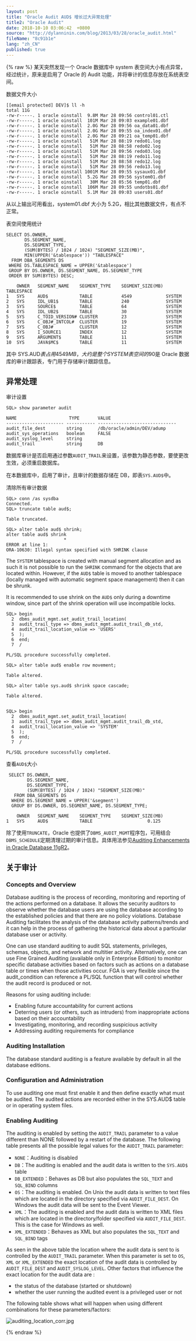 ```yaml
---
layout: post
title: "Oracle Audit AUD$ 增长过大异常处理"
title2: "Oracle Audit"
date: 2018-10-10 03:06:42  +0800
source: "http://dylanninin.com/blog/2013/03/28/oracle_audit.html"
fileName: "8c91b1e"
lang: "zh_CN"
published: true
---
```


{% raw %}
某天突然发现一个 Oracle 数据库中 system 表空间大小有点异常，经过统计，原来是启用了 Oracle 的 Audit 功能，并将审计的信息存放在系统表空间。

数据文件大小

    [[email protected] DEV]$ ll -h
    total 11G
    -rw-r-----. 1 oracle oinstall  9.8M Mar 28 09:56 control01.ctl
    -rw-r-----. 1 oracle oinstall  101M Mar 28 09:03 example01.dbf
    -rw-r-----. 1 oracle oinstall  2.0G Mar 28 09:56 oa_data01.dbf
    -rw-r-----. 1 oracle oinstall  2.0G Mar 28 09:55 oa_index01.dbf
    -rw-r-----. 1 oracle oinstall  2.0G Mar 28 09:21 oa_temp01.dbf
    -rw-r-----. 1 oracle oinstall   51M Mar 28 08:19 redo01.log
    -rw-r-----. 1 oracle oinstall   51M Mar 28 08:58 redo02.log
    -rw-r-----. 1 oracle oinstall   51M Mar 28 09:56 redo03.log
    -rw-r-----. 1 oracle oinstall   51M Mar 28 08:19 redo11.log
    -rw-r-----. 1 oracle oinstall   51M Mar 28 08:58 redo12.log
    -rw-r-----. 1 oracle oinstall   51M Mar 28 09:56 redo13.log
    -rw-r-----. 1 oracle oinstall 1001M Mar 28 09:55 sysaux01.dbf
    -rw-r-----. 1 oracle oinstall  5.2G Mar 28 09:56 system01.dbf
    -rw-r-----. 1 oracle oinstall   30M Mar 28 05:56 temp01.dbf
    -rw-r-----. 1 oracle oinstall  106M Mar 28 09:55 undotbs01.dbf
    -rw-r-----. 1 oracle oinstall  5.1M Mar 28 09:03 users01.dbf

从以上输出可用看出，system01.dbf 大小为 5.2G，相比其他数据文件，有点不正常。

表空间使用统计

    SELECT DS.OWNER,
           DS.SEGMENT_NAME,
           DS.SEGMENT_TYPE,
           (SUM(BYTES) / 1024 / 1024) "SEGMENT_SIZE(MB)",
           MIN(UPPER('&tablespace')) "TABLESPACE"
      FROM DBA_SEGMENTS DS
     WHERE DS.TABLESPACE_NAME = UPPER('&tablespace')
     GROUP BY DS.OWNER, DS.SEGMENT_NAME, DS.SEGMENT_TYPE
     ORDER BY SUM(BYTES) DESC;

       	OWNER	SEGMENT_NAME	SEGMENT_TYPE	SEGMENT_SIZE(MB) TABLESPACE
    1	SYS		AUD$			TABLE			4549			 SYSTEM
    2	SYS		IDL_UB1$		TABLE			240				 SYSTEM
    3	SYS		SOURCE$			TABLE			64				 SYSTEM
    4	SYS		IDL_UB2$		TABLE			30				 SYSTEM
    5	SYS		C_TOID_VERSION#	CLUSTER			23				 SYSTEM
    6	SYS		C_OBJ#_INTCOL#	CLUSTER			19				 SYSTEM
    7	SYS		C_OBJ#			CLUSTER			12				 SYSTEM
    8	SYS		I_SOURCE1		INDEX			12				 SYSTEM
    9	SYS		ARGUMENT$		TABLE			11				 SYSTEM
    10	SYS		JAVA$MC$		TABLE			11				 SYSTEM

其中 SYS.AUD$表占用 4549MB，大约是整个 SYSTEM 表空间的 90%。AUD$是 Oracle 数据库的审计跟踪表，专门用于存储审计跟踪信息。

## 异常处理

审计设置

    SQL> show parameter audit

    NAME				    TYPE	   VALUE
    ---------------------- ----------- ------------------------------
    audit_file_dest 	   string	   /db/oracle/admin/DEV/adump
    audit_sys_operations   boolean	   FALSE
    audit_syslog_level	   string
    audit_trail			   string	   DB

数据库审计是否启用通过参数`AUDIT_TRAIL`来设置，该参数为静态参数，要使更改生效，必须重启数据库。

在本数据库中，启用了审计，且审计的数据存储在 DB，即表`SYS.AUD$`中。

清除所有审计数据

    SQL> conn /as sysdba
    Connected.
    SQL> truncate table aud$;

    Table truncated.

    SQL> alter table aud$ shrink;
    alter table aud$ shrink
                          *
    ERROR at line 1:
    ORA-10630: Illegal syntax specified with SHRINK clause

The `SYSTEM` tablespace is created with manual segment allocation and as such it is not possible to run the `SHRINK` command for the objects that are located within. However, if the `AUD$` table is moved to another tablespace (locally managed with automatic segment space management) then it can be shrunk.

It is recommended to use shrink on the `AUD$` only during a downtime window, since part of the shrink operation will use incompatible locks.

    SQL> begin
      2  dbms_audit_mgmt.set_audit_trail_location(
      3  audit_trail_type => dbms_audit_mgmt.audit_trail_db_std,
      4  audit_trail_location_value => 'USERS'
      5  );
      6  end;
      7  /

    PL/SQL procedure successfully completed.

    SQL> alter table aud$ enable row movement;

    Table altered.

    SQL> alter table sys.aud$ shrink space cascade;

    Table altered.


    SQL> begin
      2  dbms_audit_mgmt.set_audit_trail_location(
      3  audit_trail_type => dbms_audit_mgmt.audit_trail_db_std,
      4  audit_trail_location_value => 'SYSTEM'
      5  );
      6  end;
      7  /

    PL/SQL procedure successfully completed.

查看`AUD$`大小

     SELECT DS.OWNER,
            DS.SEGMENT_NAME,
            DS.SEGMENT_TYPE,
            (SUM(BYTES) / 1024 / 1024) "SEGMENT_SIZE(MB)"
       FROM DBA_SEGMENTS DS
      WHERE DS.SEGMENT_NAME = UPPER('&segment')
      GROUP BY DS.OWNER, DS.SEGMENT_NAME, DS.SEGMENT_TYPE;

       	OWNER	SEGMENT_NAME	SEGMENT_TYPE	SEGMENT_SIZE(MB)
    1	SYS		AUD$			TABLE					  0.125

除了使用`TRUNCATE`，Oracle 也提供了`DBMS_AUDIT_MGMT`程序包，可用结合`DBMS_SCHEDULE`定期清理过期的审计信息。具体用法参见[Auditing Enhancements in Oracle Database 11gR2](http://www.oracle-base.com/articles/11g/auditing-enhancements-11gr2.php)。

## 关于审计

### Concepts and Overview

Database auditing is the process of recording, monitoring and reporting of the actions performed on a database. It allows the security auditors to observe whether the database users are using the database according to the established policies and that there are no policy violations. Database Auditing facilitates the analysis of the database activity patterns/trends and it can help in the process of gathering the historical data about a particular database user or activity.

One can use standard auditing to audit SQL statements, privileges, schemas, objects, and network and multitier activity. Alternatively, one can use Fine Grained Auditing (available only in Enterprise Edition) to monitor specific database activities based on factors such as actions on a database table or times when those activities occur. FGA is very flexible since the audit_condition can reference a PL/SQL function that will control whether the audit record is produced or not.

Reasons for using auditing include:

- Enabling future accountability for current actions
- Deterring users (or others, such as intruders) from inappropriate actions based on their accountability
- Investigating, monitoring, and recording suspicious activity
- Addressing auditing requirements for compliance

### Auditing Installation

The database standard auditing is a feature available by default in all the database editions.

### Configuration and Administration

To use auditing one must first enable it and then define exactly what must be audited. The audited actions are recorded either in the SYS.AUD$ table or in operating system files.

### Enabling Auditing

The auditing is enabled by setting the `AUDIT_TRAIL` parameter to a value different than NONE followed by a restart of the database. The following table presents all the possible legal values for the `AUDIT_TRAIL` parameter:

- `NONE`：Auditing is disabled
- `DB`：The auditing is enabled and the audit data is written to the `SYS.AUD$` table
- `DB_EXTENDED`：Behaves as DB but also populates the `SQL_TEXT` and `SQL_BIND` columns
- `OS`：The auditing is enabled. On Unix the audit data is written to text files which are located in the directory specified via `AUDIT_FILE_DEST`. On Windows the audit data will be sent to the Event Viewer.
- `XML`：The auditing is enabled and the audit data is written to XML files which are located in the directory/folder specified via `AUDIT_FILE_DEST`. This is the case for Windows as well.
- `XML_EXTENDED`：Behaves as XML but also populates the `SQL_TEXT` and `SQL_BIND` tags

As seen in the above table the location where the audit data is sent to is controlled by the `AUDIT_TRAIL` parameter. When this parameter is set to `OS`, `XML` or `XML_EXTENDED` the exact location of the audit data is controlled by `AUDIT_FILE_DEST` and `AUDIT_SYSLOG_LEVEL`. Other factors that influence the exact location for the audit data are :

- the status of the database (started or shutdown)
- whether the user running the audited event is a privileged user or not

The following table shows what will happen when using different combinations for these parameters/factors:

![auditing_location_corr.jpg](http://dylanninin.com/assets/images/2013/auditing_location_corr.jpg)

{% endraw %}
